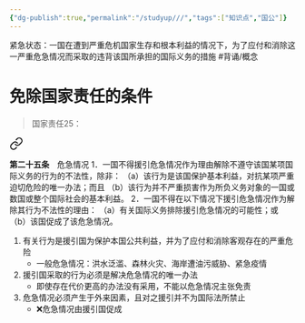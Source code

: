 ```yaml
---
{"dg-publish":true,"permalink":"/studyup///","tags":["知识点","国公"]}
---
```


紧急状态：一国在遭到严重危机国家生存和根本利益的情况下，为了应付和消除这一严重危急情况而采取的违背该国所承担的国际义务的措施 #背诵/概念 
# 免除国家责任的条件
>国家责任25： 
<div class="transclusion internal-embed is-loaded"><a class="markdown-embed-link" href="//treaty//#t25" aria-label="Open link"><svg xmlns="http://www.w3.org/2000/svg" width="24" height="24" viewBox="0 0 24 24" fill="none" stroke="currentColor" stroke-width="2" stroke-linecap="round" stroke-linejoin="round" class="svg-icon lucide-link"><path d="M10 13a5 5 0 0 0 7.54.54l3-3a5 5 0 0 0-7.07-7.07l-1.72 1.71"></path><path d="M14 11a5 5 0 0 0-7.54-.54l-3 3a5 5 0 0 0 7.07 7.07l1.71-1.71"></path></svg></a><div class="markdown-embed">



**第二十五条**　危急情况
1．一国不得援引危急情况作为理由解除不遵守该国某项国际义务的行为的不法性，除非：
（a）该行为是该国保护基本利益，对抗某项严重迫切危险的唯一办法；而且
（b）该行为并不严重损害作为所负义务对象的一国或数国或整个国际社会的基本利益。
2．一国不得在以下情况下援引危急情况作为解除其行为不法性的理由：
（a）有关国际义务排除援引危急情况的可能性；或
（b）该国促成了该危急情况。 

</div></div>

1. 有关行为是援引国为保护本国公共利益，并为了应付和消除客观存在的严重危险
	- 一般危急情况：洪水泛滥、森林火灾、海岸遭油污威胁、紧急疫情
2. 援引国采取的行为必须是解决危急情况的唯一办法
	- 即使存在代价更高的办法没有采用，不能以危急情况主张免责
3. 危急情况必须产生于外来因素，且对之援引并不为国际法所禁止
	- ❌危急情况由援引国促成
